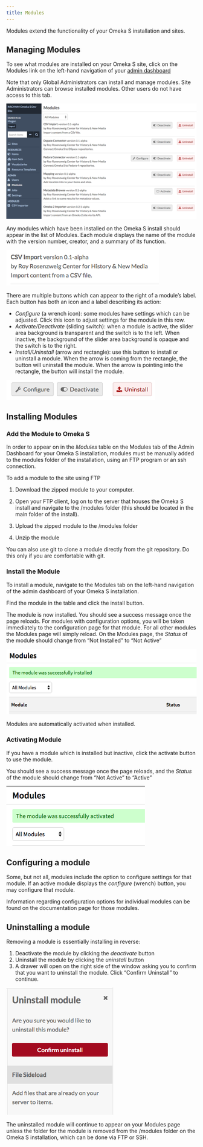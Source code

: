 ```yaml
---
title: Modules
---
```


Modules extend the functionality of your Omeka S installation and sites. 

## Managing Modules

To see what modules are installed on your Omeka S site, click on the Modules link on the left-hand navigation of your [admin dashboard](../admin-dashboard.md)

Note that only Global Administrators can install and manage modules. Site Administrators can browse installed modules. Other users do not have access to this tab.

![Screen capture of admin dashboard showing Modules tab active.](modulesfiles/modulesbrowse.png)

Any modules which have been installed on the Omeka S install should appear in the list of Modules. Each module displays the name of the module with the version number, creator, and a summary of its function. 

![CSV import module label. It is version 0.1 alpha, created by RRCHNM, and is summaries as "import content from a CSV file."](modulesfiles/moduleLabel.png)


There are multiple buttons which can appear to the right of a module’s label. Each button has both an icon and a label describing its action:

- *Configure* (a wrench icon): some modules have settings which can be adjusted. Click this icon to adjust settings for the module in this row.
- *Activate/Deactivate* (sliding switch): when a module is active, the slider area background is transparent and the switch is to the left. When inactive, the background of the slider area background is opaque and the switch is to the right.
- *Install/Uninstall* (arrow and rectangle): use this button to install or uninstall a module. When the arrow is coming from the rectangle, the button will uninstall the module. When the arrow is pointing into the rectangle, the button will install the module.

![Icons described above, from right to left: configure, activate and deactivate, install and uninstall](modulesfiles/moduleButtons.png)

## Installing Modules
### Add the Module to Omeka S
In order to appear on in the *Modules* table on the Modules tab of the Admin Dashboard for your Omeka S installation, modules must be manually added to the modules folder of the installation, using an FTP program or an ssh connection.

To add a module to the site using FTP

1. Download the zipped module to your computer.

1. Open your FTP client, log on to the server that houses  the Omeka S install and navigate to the /modules folder (this should be located in the main folder of the install).

1. Upload the zipped module to the /modules folder 

1. Unzip the module

You can also use git to clone a module directly from the git repository. Do this only if you are comfortable with git.

### Install the Module
To install a module, navigate to the Modules tab on the left-hand navigation of the admin dashboard of your Omeka S installation.

Find the module in the table and click the install button.

The module is now installed. You should see a success message once the page reloads. For modules with configuration options, you will be taken immediately to the configuration page for that module. For all other modules the Modules page will simply reload. On the Modules page, the *Status* of the module should change from “Not Installed” to “Not Active”

![Success message with green highlight reading “The module was successfully installed”](modulesfiles/mods_insuccess.png)

Modules are automatically activated when installed. 

### Activating Module
If you have a module which is installed but inactive, click the activate button to use the module.

You should see a success message once the page reloads, and the *Status* of the module should change from “Not Active” to “Active”

![Success message with green highlight reading “The module was successfully activated”](modulesfiles/mods_acsuccess.png)

## Configuring a module
Some, but not all, modules include the option to configure settings for that module. If an active module displays the *configure* (wrench) button, you may configure that module.

Information regarding configuration options for individual modules can be found on the documentation page for those modules.

## Uninstalling a module
Removing a module is essentially installing in reverse:

1. Deactivate the module by clicking the *deactivate* button
1. Uninstall the module by clicking the *uninstall* button
1. A drawer will open on the right side of the window asking you to confirm that you want to uninstall the module. Click “Confirm Uninstall” to continue.

![Uninstall module dialogue with the message “Are you sure you would like to uninstall this module?”](modulesfiles/mods_confirmuninstall.png)

The uninstalled module will continue to appear on your Modules page unless the folder for the module is removed from the /modules folder on the Omeka S installation, which can be done via FTP or SSH.